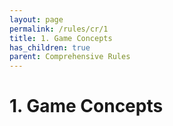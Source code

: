 ```yaml
---
layout: page
permalink: /rules/cr/1
title: 1. Game Concepts
has_children: true
parent: Comprehensive Rules 
---
```

# 1. Game Concepts